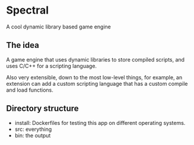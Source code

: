 # Spectral
A cool dynamic library based game engine

## The idea

A game engine that uses dynamic libraries to store compiled scripts, and uses C/C++ for a scripting language.

Also very extensible, down to the most low-level things, for example, an extension can add a custom scripting language that has a custom compile and load functions.


## Directory structure
 - install: Dockerfiles for testing this app on different operating systems.
 - src: everything
 - bin: the output
